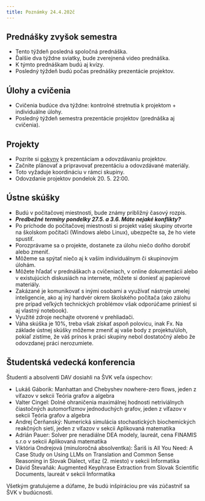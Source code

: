 ```yaml
---
title: Poznámky 24.4.202č
---
```


## Prednášky zvyšok semestra

* Tento týždeň posledná spoločná prednáška.
* Ďalšie dva týždne sviatky, bude zverejnená video prednáška.
* K týmto prednáškam budú aj kvízy.
* Posledný týždeň budú počas prednášky prezentácie projektov.

## Úlohy a cvičenia

* Cvičenia budúce dva týždne: kontrolné stretnutia k projektom + individuálne úlohy.
* Posledný týždeň semestra prezentácie projektov (prednáška aj cvičenia).

## Projekty

* Pozrite si [pokyny](./Projects.md) k prezentáciam a odovzdávaniu projektov.
* Začnite plánovať a pripravovať prezentáciu a odovzdávané materiály.
* Toto vyžaduje koordináciu v rámci skupiny.
* Odovzdanie projektov pondelok 20. 5. 22:00.

## Ústne skúšky

* Budú v počitačovej miestnosti, bude známy približný časový rozpis.
* ***Predbežné termíny pondelky 27.5. a 3.6. Máte nejaké konflikty?***
* Po príchode do počítačovej miestnosti si projekt vašej skupiny otvorte na školskom počítači (Windows alebo Linux), ubezpečte sa, že ho viete spustiť.
* Porozprávame sa o projekte, dostanete za úlohu niečo doňho dorobiť alebo zmeniť.
* Môžeme sa spýtať niečo aj k vaším individuálnym či skupinovým úlohám.
* Môžete hľadať v prednáškach a cvičeniach, v online dokumentácii alebo v existujúcich diskusiách na internete, môžete si doniesť aj papierové materiály.
* Zakázané je komunikovať s inými osobami a využívať nástroje umelej inteligencie, ako aj iný hardvér okrem školského počítača (ako zálohu pre prípad veľkých technických problémov však odporúčame priniesť si aj vlastný notebook).
* Využité zdroje nechajte otvorené v prehliadači.
* Váha skúška je 10%, treba však získať aspoň polovicu, inak Fx. Na základe ústnej skúšky môžeme zmeniť aj vaše body z projektu/úloh, pokiaľ zistíme, že váš prínos k práci skupiny nebol dostatočný alebo že odovzdanej práci nerozumiete.

## Študentská vedecká konferencia

Študenti a absolventi DAV dosiahli na ŠVK veľa úspechov:

* Lukáš Gáborik: Manhattan and Chebyshev nowhere-zero flows, jeden z víťazov v sekcii Teória grafov a algebra
* Valter Cingel: Dolné ohraničenia maximálnej hodnosti netriviálnych čiastočných automorfizmov jednoduchých grafov, jeden z víťazov v sekcii Teória grafov a algebra
* Andrej Čerňanský: Numerická simulácia stochastických biochemických reakčných sietí, jeden z víťazov v sekcii Aplikovaná matematika
* Adrián Pauer: Solver pre neradiálne DEA modely, laureát, cena FINAMIS s.r.o v sekcii Aplikovaná matematika
* Viktória Ondrejová (minuloročná absolventka): Šariš is All You Need: A Case Study on Using LLMs on Translation and Common Sense Reasoning in Slovak Dialect, víťaz (2. miesto) v sekcii Informatika
* Dávid Števaňák: Augmented Keyphrase Extraction from Slovak Scientific Documents, laureát v sekcii Informatika

Všetkým gratulujeme a dúfame, že budú inšpiráciou pre vás zúčastniť sa ŠVK v budúcnosti.



